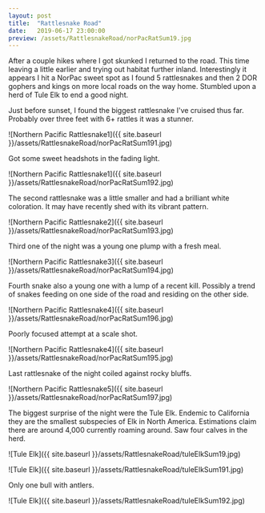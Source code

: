 ```yaml
---
layout: post
title:  "Rattlesnake Road"
date:   2019-06-17 23:00:00
preview: /assets/RattlesnakeRoad/norPacRatSum19.jpg
---
```


After a couple hikes where I got skunked I returned to the road. This time leaving a little earlier  and trying out habitat further inland. Interestingly it appears I hit a NorPac sweet spot as I found 5 rattlesnakes and then 2 DOR gophers and kings on more local roads on the way home. Stumbled upon a herd of Tule Elk to end a good night.

Just before sunset, I found the biggest rattlesnake I've cruised thus far. Probably over three feet with 6+ rattles it was a stunner. 

![Northern Pacific Rattlesnake1]({{ site.baseurl }}/assets/RattlesnakeRoad/norPacRatSum191.jpg)

Got some sweet headshots in the fading light.

![Northern Pacific Rattlesnake1]({{ site.baseurl }}/assets/RattlesnakeRoad/norPacRatSum192.jpg)

The second rattlesnake was a little smaller and had a brilliant white coloration. It may have recently shed with its vibrant pattern.

![Northern Pacific Rattlesnake2]({{ site.baseurl }}/assets/RattlesnakeRoad/norPacRatSum193.jpg)

Third one of the night was a young one plump with a fresh meal.

![Northern Pacific Rattlesnake3]({{ site.baseurl }}/assets/RattlesnakeRoad/norPacRatSum194.jpg)

Fourth snake also a young one with a lump of a recent kill. Possibly a trend of snakes feeding on one side of the road and residing on the other side. 

![Northern Pacific Rattlesnake4]({{ site.baseurl }}/assets/RattlesnakeRoad/norPacRatSum196.jpg)

Poorly focused attempt at a scale shot. 

![Northern Pacific Rattlesnake4]({{ site.baseurl }}/assets/RattlesnakeRoad/norPacRatSum195.jpg)

Last rattlesnake of the night coiled against rocky bluffs. 

![Northern Pacific Rattlesnake5]({{ site.baseurl }}/assets/RattlesnakeRoad/norPacRatSum197.jpg)

The biggest surprise of the night were the Tule Elk. Endemic to California they are the smallest subspecies of Elk in North America. Estimations claim there are around 4,000 currently roaming around. Saw four calves in the herd.

![Tule Elk]({{ site.baseurl }}/assets/RattlesnakeRoad/tuleElkSum19.jpg)

![Tule Elk]({{ site.baseurl }}/assets/RattlesnakeRoad/tuleElkSum191.jpg)

Only one bull with antlers. 

![Tule Elk]({{ site.baseurl }}/assets/RattlesnakeRoad/tuleElkSum192.jpg)